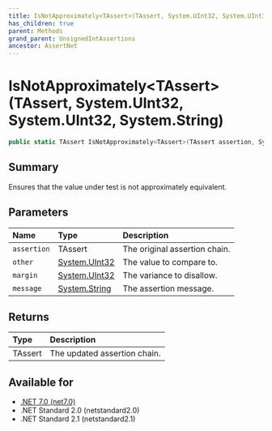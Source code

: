 ```yaml
---
title: IsNotApproximately<TAssert>(TAssert, System.UInt32, System.UInt32, System.String)
has_children: true
parent: Methods
grand_parent: UnsignedIntAssertions
ancestor: AssertNet
---
```

# IsNotApproximately&lt;TAssert&gt;(TAssert, System.UInt32, System.UInt32, System.String)

```csharp
public static TAssert IsNotApproximately<TAssert>(TAssert assertion, System.UInt32 other, System.UInt32 margin, System.String message);
```

## Summary
Ensures that the value under test is not approximately equivalent.

## Parameters
|Name|Type|Description|
|:-|:-|:-|
|`assertion`|TAssert|The original assertion chain.|
|`other`|[System.UInt32](https://learn.microsoft.com/en-us/dotnet/api/system.uint32)|The value to compare to.|
|`margin`|[System.UInt32](https://learn.microsoft.com/en-us/dotnet/api/system.uint32)|The variance to disallow.|
|`message`|[System.String](https://learn.microsoft.com/en-us/dotnet/api/system.string)|The assertion message.|

## Returns
|Type|Description|
|:-|:-|
|TAssert|The updated assertion chain.|

## Available for
- [.NET 7.0 (net7.0)](https://versionsof.net/core/7.0/)
- .NET Standard 2.0 (netstandard2.0)
- .NET Standard 2.1 (netstandard2.1)
